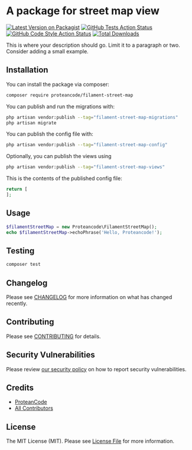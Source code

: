 # A package for street map view

[![Latest Version on Packagist](https://img.shields.io/packagist/v/proteancode/filament-street-map.svg?style=flat-square)](https://packagist.org/packages/proteancode/filament-street-map)
[![GitHub Tests Action Status](https://img.shields.io/github/actions/workflow/status/proteancode/filament-street-map/run-tests.yml?branch=main&label=tests&style=flat-square)](https://github.com/proteancode/filament-street-map/actions?query=workflow%3Arun-tests+branch%3Amain)
[![GitHub Code Style Action Status](https://img.shields.io/github/actions/workflow/status/proteancode/filament-street-map/fix-php-code-styling.yml?branch=main&label=code%20style&style=flat-square)](https://github.com/proteancode/filament-street-map/actions?query=workflow%3A"Fix+PHP+code+styling"+branch%3Amain)
[![Total Downloads](https://img.shields.io/packagist/dt/proteancode/filament-street-map.svg?style=flat-square)](https://packagist.org/packages/proteancode/filament-street-map)



This is where your description should go. Limit it to a paragraph or two. Consider adding a small example.

## Installation

You can install the package via composer:

```bash
composer require proteancode/filament-street-map
```

You can publish and run the migrations with:

```bash
php artisan vendor:publish --tag="filament-street-map-migrations"
php artisan migrate
```

You can publish the config file with:

```bash
php artisan vendor:publish --tag="filament-street-map-config"
```

Optionally, you can publish the views using

```bash
php artisan vendor:publish --tag="filament-street-map-views"
```

This is the contents of the published config file:

```php
return [
];
```

## Usage

```php
$filamentStreetMap = new Proteancode\FilamentStreetMap();
echo $filamentStreetMap->echoPhrase('Hello, Proteancode!');
```

## Testing

```bash
composer test
```

## Changelog

Please see [CHANGELOG](CHANGELOG.md) for more information on what has changed recently.

## Contributing

Please see [CONTRIBUTING](.github/CONTRIBUTING.md) for details.

## Security Vulnerabilities

Please review [our security policy](../../security/policy) on how to report security vulnerabilities.

## Credits

- [ProteanCode](https://github.com/Protean)
- [All Contributors](../../contributors)

## License

The MIT License (MIT). Please see [License File](LICENSE.md) for more information.
